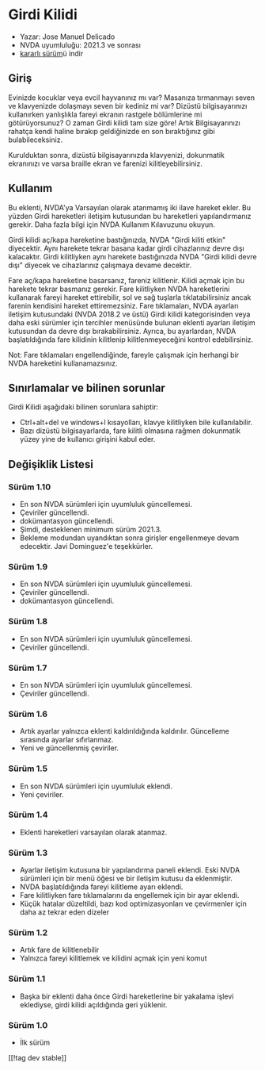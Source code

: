 # Girdi Kilidi #

* Yazar: Jose Manuel Delicado
* NVDA uyumluluğu: 2021.3 ve sonrası
* [kararlı sürüm][1]ü indir

## Giriş

Evinizde kocuklar veya evcil hayvanınız mı var? Masanıza tırmanmayı seven ve
klavyenizde dolaşmayı seven bir kediniz mi var? Dizüstü bilgisayarınızı
kullanırken yanlışlıkla fareyi ekranın rastgele bölümlerine mi
götürüyorsunuz? O zaman Girdi kilidi tam size göre! Artık Bilgisayarınızı
rahatça kendi haline bırakıp geldiğinizde en son bıraktığınız gibi
bulabileceksiniz.

Kurulduktan sonra, dizüstü bilgisayarınızda klavyenizi, dokunmatik
ekranınızı ve varsa braille ekran ve farenizi kilitleyebilirsiniz.

## Kullanım

Bu eklenti, NVDA'ya Varsayılan olarak atanmamış iki ilave hareket ekler. Bu
yüzden Girdi hareketleri iletişim kutusundan bu hareketleri yapılandırmanız
gerekir. Daha fazla bilgi için NVDA Kullanım Kılavuzunu okuyun.

Girdi kilidi aç/kapa hareketine bastığınızda, NVDA "Girdi kiliti etkin"
diyecektir. Aynı harekete tekrar basana kadar girdi cihazlarınız devre dışı
kalacaktır. Girdi kilitliyken aynı harekete bastığınızda NVDA "Girdi kilidi
devre dışı" diyecek ve cihazlarınız çalışmaya devame decektir.

Fare aç/kapa hareketine basarsanız, fareniz kilitlenir. Kilidi açmak için bu
harekete tekrar basmanız gerekir. Fare kilitliyken NVDA hareketlerini
kullanarak fareyi hareket ettirebilir, sol ve sağ tuşlarla tıklatabilirsiniz
ancak farenin kendisini hareket ettiremezsiniz. Fare tıklamaları, NVDA
ayarları iletişim kutusundaki (NVDA 2018.2 ve üstü) Girdi kilidi
kategorisinden veya daha eski sürümler için tercihler menüsünde bulunan
eklenti ayarları iletişim kutusundan da devre dışı bırakabilirsiniz. Ayrıca,
bu ayarlardan, NVDA başlatıldığında fare kilidinin kilitlenip
kilitlenmeyeceğini kontrol edebilirsiniz.

Not: Fare tıklamaları engellendiğinde, fareyle çalışmak için herhangi bir
NVDA hareketini kullanamazsınız.

## Sınırlamalar ve bilinen sorunlar

Girdi Kilidi aşağıdaki bilinen sorunlara sahiptir:

* Ctrl+alt+del ve windows+l kısayolları, klavye kilitliyken bile
  kullanılabilir.
* Bazı dizüstü bilgisayarlarda, fare kilitli olmasına rağmen dokunmatik
  yüzey yine de kullanıcı girişini kabul eder.

## Değişiklik Listesi

### Sürüm 1.10

* En son NVDA sürümleri için uyumluluk güncellemesi.
* Çeviriler güncellendi.
* dokümantasyon güncellendi.
* Şimdi, desteklenen minimum sürüm 2021.3.
* Bekleme modundan uyandıktan sonra girişler engellenmeye devam
  edecektir. Javi Dominguez'e teşekkürler.

### Sürüm 1.9

* En son NVDA sürümleri için uyumluluk güncellemesi.
* Çeviriler güncellendi.
* dokümantasyon güncellendi.

### Sürüm 1.8

* En son NVDA sürümleri için uyumluluk güncellemesi.
* Çeviriler güncellendi.

### Sürüm 1.7

* En son NVDA sürümleri için uyumluluk güncellemesi.
* Çeviriler güncellendi.

### Sürüm 1.6

* Artık ayarlar yalnızca eklenti kaldırıldığında kaldırılır. Güncelleme
  sırasında ayarlar sıfırlanmaz.
* Yeni ve güncellenmiş çeviriler.

### Sürüm 1.5

* En son NVDA sürümleri için uyumluluk eklendi.
* Yeni çeviriler.

### Sürüm 1.4

* Eklenti hareketleri varsayılan olarak atanmaz.

### Sürüm 1.3

* Ayarlar iletişim kutusuna bir yapılandırma paneli eklendi. Eski NVDA
  sürümleri için bir menü öğesi ve bir iletişim kutusu da eklenmiştir.
* NVDA başlatıldığında fareyi kilitleme ayarı eklendi.
* Fare kilitliyken fare tıklamalarını da engellemek için bir ayar eklendi.
* Küçük hatalar düzeltildi, bazı kod optimizasyonları ve çevirmenler için
  daha az tekrar eden dizeler

### Sürüm 1.2

* Artık fare de kilitlenebilir
* Yalnızca fareyi kilitlemek ve kilidini açmak için yeni komut

### Sürüm 1.1

* Başka bir eklenti daha önce Girdi hareketlerine bir yakalama işlevi
  eklediyse, girdi kilidi açıldığında geri yüklenir.

### Sürüm 1.0

* İlk sürüm

[[!tag dev stable]]

[1]: https://addons.nvda-project.org/files/get.php?file=inputlock
